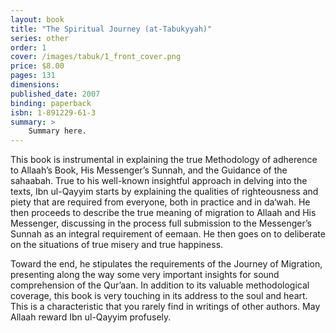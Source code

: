 ```yaml
---
layout: book
title: "The Spiritual Journey (at-Tabukyyah)"
series: other
order: 1
cover: /images/tabuk/1_front_cover.png
price: $8.00
pages: 131
dimensions:
published_date: 2007
binding: paperback
isbn: 1-891229-61-3
summary: >
    Summary here.
---
```


This book is instrumental in explaining the true Methodology of adherence to Allaah’s Book, His Messenger’s Sunnah, and the Guidance of the sahaabah.
True to his well-known insightful approach in delving into the texts, Ibn ul-Qayyim starts by explaining the qualities of righteousness and piety that are required from everyone, both in practice and in da‘wah. He then proceeds to describe the true meaning of migration to Allaah and His Messenger, discussing in the process full submission to the Messenger’s Sunnah as an integral requirement of eemaan. He then goes on to deliberate on the situations of true misery and true happiness.

Toward the end, he stipulates the requirements of the Journey of Migration, presenting along the way some very important insights for sound comprehension of the Qur’aan. In addition to its valuable methodological coverage, this book is very touching in its address to the soul and heart. This is a characteristic that you rarely find in writings of other authors. May Allaah reward Ibn ul-Qayyim profusely.
